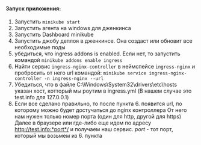 #### <h>Запуск приложения:</h>
1. Запустить `minikube start`
2. Запустить агента на windows для дженкинса
3. Запустить Dashboard minikube
4. Запустить джобу деплоя в дженкинсе. Она создаст или обновит все необходимые поды
5. убедиться, что ingress addons is enabled. Если нет, то запустить командой `minikube addons enable ingress`
6. Найти сервис `ingress-nginx-controller` в неймспейсе `ingress-nginx` и пробросить от него url командой: 
`minikube service ingress-nginx-controller -n ingress-nginx --url`
7. Убедиться, что в файле C:\Windows\System32\drivers\etc\hosts указан хост, котторый мы роутим в ingress.yml
(В нашем случае это test.info для 127.0.0.1)
8. Если все сделано правильно, то после пункта 6. появится url, по которому можно будет достучаться до nginx контроллера
От него нам нужен только номер порта (один для http, другой для https)
Далее в браузере или где-либо еще идем по адресу http://test.info:*port*/ и получаем
наш сервис. *port* - тот порт, который мы возьмем из 6. пункта